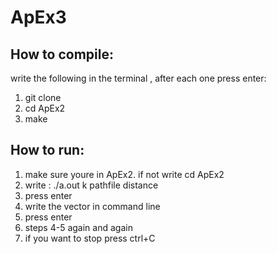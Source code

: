 # ApEx3
## How to compile:
write the following in the terminal , after each one press enter:

1. git clone 
2. cd ApEx2
3. make

## How to run:
1. make sure youre in ApEx2. if not write cd ApEx2
2. write :
./a.out k pathfile distance
3. press enter
4. write the vector in command line
5. press enter
6. steps 4-5 again and again 
7. if you want to stop press ctrl+C

